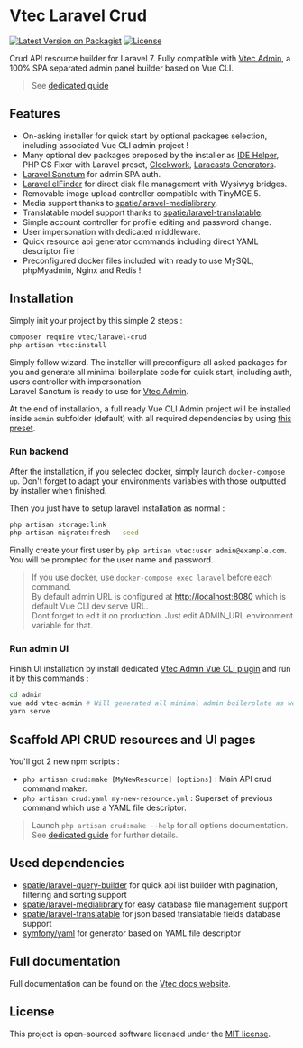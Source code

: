 # Vtec Laravel Crud

[![Latest Version on Packagist](https://img.shields.io/packagist/v/vtec/laravel-crud.svg?style=flat-square)](https://packagist.org/packages/vtec/laravel-crud)
[![License](https://img.shields.io/packagist/l/vtec/laravel-crud.svg?style=flat-square)](https://packagist.org/packages/vtec/laravel-crud)

Crud API resource builder for Laravel 7. Fully compatible with [Vtec Admin](https://github.com/okami101/vtec-admin), a 100% SPA separated admin panel builder based on Vue CLI.

> See [dedicated guide](https://vtec.okami101.io/guide/laravel)

## Features

* On-asking installer for quick start by optional packages selection, including associated Vue CLI admin project !
* Many optional dev packages proposed by the installer as [IDE Helper](https://github.com/barryvdh/laravel-ide-helper), PHP CS Fixer with Laravel preset, [Clockwork](https://github.com/itsgoingd/clockwork), [Laracasts Generators](https://github.com/laracasts/Laravel-5-Generators-Extended).
* [Laravel Sanctum](https://github.com/laravel/sanctum) for admin SPA auth.
* [Laravel elFinder](https://github.com/barryvdh/laravel-elfinder) for direct disk file management with Wysiwyg bridges.
* Removable image upload controller compatible with TinyMCE 5.
* Media support thanks to [spatie/laravel-medialibrary](https://github.com/spatie/laravel-medialibrary).
* Translatable model support thanks to [spatie/laravel-translatable](https://github.com/dimsav/laravel-translatable).
* Simple account controller for profile editing and password change.
* User impersonation with dedicated middleware.
* Quick resource api generator commands including direct YAML descriptor file !
* Preconfigured docker files included with ready to use MySQL, phpMyadmin, Nginx and Redis !

## Installation

Simply init your project by this simple 2 steps :

```bash
composer require vtec/laravel-crud
php artisan vtec:install
```

Simply follow wizard. The installer will preconfigure all asked packages for you and generate all minimal boilerplate code for quick start, including auth, users controller with impersonation.  
Laravel Sanctum is ready to use for [Vtec Admin](https://github.com/okami101/vtec-admin).

At the end of installation, a full ready Vue CLI Admin project will be installed inside `admin` subfolder (default) with all required dependencies by using [this preset](preset.json).

### Run backend

After the installation, if you selected docker, simply launch `docker-compose up`. Don't forget to adapt your environments variables with those outputted by installer when finished.

Then you just have to setup laravel installation as normal :

```bash
php artisan storage:link
php artisan migrate:fresh --seed
```

Finally create your first user by `php artisan vtec:user admin@example.com`. You will be prompted for the user name and password.

> If you use docker, use `docker-compose exec laravel` before each command.  
> By default admin URL is configured at [http://localhost:8080](http://localhost:8080) which is default Vue CLI dev serve URL.  
> Dont forget to edit it on production. Just edit ADMIN_URL environment variable for that.

### Run admin UI
  
Finish UI installation by install dedicated [Vtec Admin Vue CLI plugin](https://www.npmjs.com/package/vue-cli-plugin-vtec-admin) and run it by this commands :

```bash
cd admin
vue add vtec-admin # Will generated all minimal admin boilerplate as well as UI crud commands
yarn serve
```

## Scaffold API CRUD resources and UI pages

You'll got 2 new npm scripts :

* `php artisan crud:make [MyNewResource] [options]` : Main API crud command maker.
* `php artisan crud:yaml my-new-resource.yml` : Superset of previous command which use a YAML file descriptor.

> Launch `php artisan crud:make --help` for all options documentation.  
> See [dedicated guide](https://vtec.okami101.io/guide/laravel) for further details.

## Used dependencies

* [spatie/laravel-query-builder](https://github.com/spatie/laravel-query-builder) for quick api list builder with pagination, filtering and sorting support
* [spatie/laravel-medialibrary](https://github.com/spatie/laravel-medialibrary) for easy database file management support
* [spatie/laravel-translatable](https://github.com/dimsav/laravel-translatable) for json based translatable fields database support
* [symfony/yaml](https://github.com/symfony/Yaml/) for generator based on YAML file descriptor

## Full documentation

Full documentation can be found on the [Vtec docs website](https://vtec.okami101.io).

## License

This project is open-sourced software licensed under the [MIT license](https://adr1enbe4udou1n.mit-license.org).
